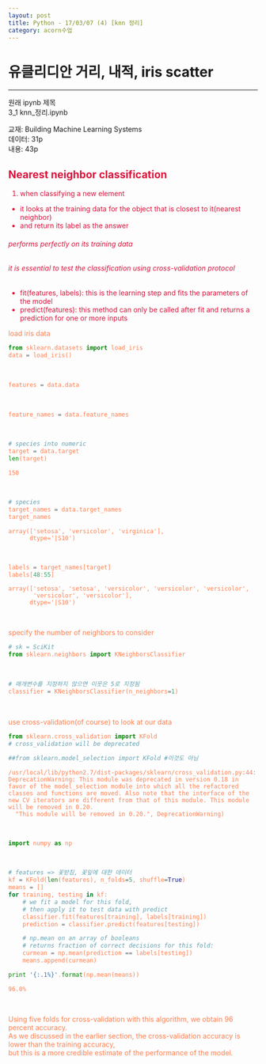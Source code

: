 ```yaml
---
layout: post
title: Python - 17/03/07 (4) [knn 정리]
category: acorn수업
---
```


# 유클리디안 거리, 내적, iris scatter

---
원래 ipynb 제목  
3_1 knn_정리.ipynb  

교재: Building Machine Learning Systems  
데이터: 31p  
내용: 43p  

## <font color='crimson'>Nearest neighbor classification

1. when classifying a new element
- it looks at the training data for the object that is closest to it(nearest neighbor)
- and return its label as the answer  

###### performs perfectly on its training data  
###### it is essential to test the classification using cross-validation protocol  

- fit(features, labels): this is the learning step and fits the parameters of the model
- predict(features): this method can only be called after fit and returns a prediction for one or more inputs  

<font color='coral'/>load iris data  


```python
from sklearn.datasets import load_iris
data = load_iris()
```

<br>

```python
features = data.data
```

<br>

```python
feature_names = data.feature_names
```

<br>

```python
# species into numeric
target = data.target
len(target)
```




    150


<br>

```python
# species
target_names = data.target_names
target_names
```




    array(['setosa', 'versicolor', 'virginica'],
          dtype='|S10')


<br>

```python
labels = target_names[target]
labels[48:55]
```




    array(['setosa', 'setosa', 'versicolor', 'versicolor', 'versicolor',
           'versicolor', 'versicolor'],
          dtype='|S10')

<br>

<font color='coral'/>specify the number of neighbors to consider

```python
# sk = SciKit
from sklearn.neighbors import KNeighborsClassifier
```

<br>

```python
# 매개변수를 지정하지 않으면 이웃은 5로 지정됨
classifier = KNeighborsClassifier(n_neighbors=1)
```

<br>

<font color='coral'/>use cross-validation(of course) to look at our data


```python
from sklearn.cross_validation import KFold
# cross_validation will be deprecated

##from sklearn.model_selection import KFold #이것도 아님
```

    /usr/local/lib/python2.7/dist-packages/sklearn/cross_validation.py:44: DeprecationWarning: This module was deprecated in version 0.18 in favor of the model_selection module into which all the refactored classes and functions are moved. Also note that the interface of the new CV iterators are different from that of this module. This module will be removed in 0.20.
      "This module will be removed in 0.20.", DeprecationWarning)

<br>

```python
import numpy as np
```

<br>

```python
# features => 꽃받침, 꽃잎에 대한 데이터
kf = KFold(len(features), n_folds=5, shuffle=True)
means = []
for training, testing in kf:
    # we fit a model for this fold,
    # then apply it to test data with predict
    classifier.fit(features[training], labels[training])
    prediction = classifier.predict(features[testing])

    # np.mean on an array of booleans
    # returns fraction of correct decisions for this fold:
    curmean = np.mean(prediction == labels[testing])
    means.append(curmean)

print '{:.1%}'.format(np.mean(means))
```

    96.0%

<br>

<font color='coral'>Using five folds for cross-validation with this algorithm, we obtain 96 percent accuracy.  
<font color='coral'>As we discussed in the earlier section, the cross-validation accuracy is lower than the training accuracy,  
<font color='coral'>but this is a more credible estimate of the performance of the model.  
